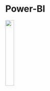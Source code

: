 # Power-BI

<img src="https://user-images.githubusercontent.com/86684420/127738849-1c06e4a2-b1c3-4ccf-8815-efb803865601.png" width="23%"></img> 
